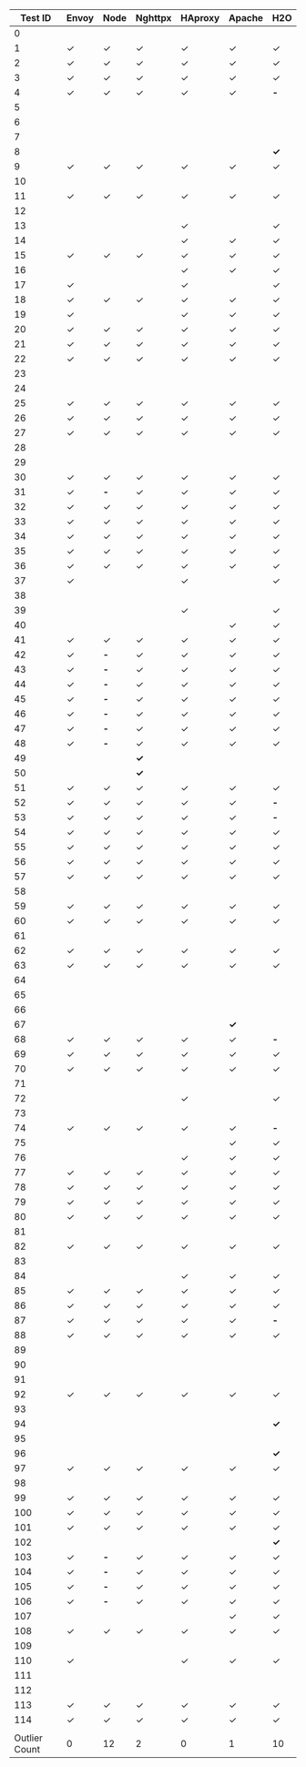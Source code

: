 | Test ID       | Envoy | Node  | Nghttpx | HAproxy | Apache | H2O   |
| ------------- | ----- | ----- | ------- | ------- | ------ | ----- |
| 0             |       |       |         |         |        |       |
| 1             | ✓     | ✓     | ✓       | ✓       | ✓      | ✓     |
| 2             | ✓     | ✓     | ✓       | ✓       | ✓      | ✓     |
| 3             | ✓     | ✓     | ✓       | ✓       | ✓      | ✓     |
| 4             | ✓     | ✓     | ✓       | ✓       | ✓      | **-** |
| 5             |       |       |         |         |        |       |
| 6             |       |       |         |         |        |       |
| 7             |       |       |         |         |        |       |
| 8             |       |       |         |         |        | **✓** |
| 9             | ✓     | ✓     | ✓       | ✓       | ✓      | ✓     |
| 10            |       |       |         |         |        |       |
| 11            | ✓     | ✓     | ✓       | ✓       | ✓      | ✓     |
| 12            |       |       |         |         |        |       |
| 13            |       |       |         | ✓       |        | ✓     |
| 14            |       |       |         | ✓       | ✓      | ✓     |
| 15            | ✓     | ✓     | ✓       | ✓       | ✓      | ✓     |
| 16            |       |       |         | ✓       | ✓      | ✓     |
| 17            | ✓     |       |         | ✓       |        | ✓     |
| 18            | ✓     | ✓     | ✓       | ✓       | ✓      | ✓     |
| 19            | ✓     |       |         | ✓       | ✓      | ✓     |
| 20            | ✓     | ✓     | ✓       | ✓       | ✓      | ✓     |
| 21            | ✓     | ✓     | ✓       | ✓       | ✓      | ✓     |
| 22            | ✓     | ✓     | ✓       | ✓       | ✓      | ✓     |
| 23            |       |       |         |         |        |       |
| 24            |       |       |         |         |        |       |
| 25            | ✓     | ✓     | ✓       | ✓       | ✓      | ✓     |
| 26            | ✓     | ✓     | ✓       | ✓       | ✓      | ✓     |
| 27            | ✓     | ✓     | ✓       | ✓       | ✓      | ✓     |
| 28            |       |       |         |         |        |       |
| 29            |       |       |         |         |        |       |
| 30            | ✓     | ✓     | ✓       | ✓       | ✓      | ✓     |
| 31            | ✓     | **-** | ✓       | ✓       | ✓      | ✓     |
| 32            | ✓     | ✓     | ✓       | ✓       | ✓      | ✓     |
| 33            | ✓     | ✓     | ✓       | ✓       | ✓      | ✓     |
| 34            | ✓     | ✓     | ✓       | ✓       | ✓      | ✓     |
| 35            | ✓     | ✓     | ✓       | ✓       | ✓      | ✓     |
| 36            | ✓     | ✓     | ✓       | ✓       | ✓      | ✓     |
| 37            | ✓     |       |         | ✓       |        | ✓     |
| 38            |       |       |         |         |        |       |
| 39            |       |       |         | ✓       |        | ✓     |
| 40            |       |       |         |         | ✓      | ✓     |
| 41            | ✓     | ✓     | ✓       | ✓       | ✓      | ✓     |
| 42            | ✓     | **-** | ✓       | ✓       | ✓      | ✓     |
| 43            | ✓     | **-** | ✓       | ✓       | ✓      | ✓     |
| 44            | ✓     | **-** | ✓       | ✓       | ✓      | ✓     |
| 45            | ✓     | **-** | ✓       | ✓       | ✓      | ✓     |
| 46            | ✓     | **-** | ✓       | ✓       | ✓      | ✓     |
| 47            | ✓     | **-** | ✓       | ✓       | ✓      | ✓     |
| 48            | ✓     | **-** | ✓       | ✓       | ✓      | ✓     |
| 49            |       |       | **✓**   |         |        |       |
| 50            |       |       | **✓**   |         |        |       |
| 51            | ✓     | ✓     | ✓       | ✓       | ✓      | ✓     |
| 52            | ✓     | ✓     | ✓       | ✓       | ✓      | **-** |
| 53            | ✓     | ✓     | ✓       | ✓       | ✓      | **-** |
| 54            | ✓     | ✓     | ✓       | ✓       | ✓      | ✓     |
| 55            | ✓     | ✓     | ✓       | ✓       | ✓      | ✓     |
| 56            | ✓     | ✓     | ✓       | ✓       | ✓      | ✓     |
| 57            | ✓     | ✓     | ✓       | ✓       | ✓      | ✓     |
| 58            |       |       |         |         |        |       |
| 59            | ✓     | ✓     | ✓       | ✓       | ✓      | ✓     |
| 60            | ✓     | ✓     | ✓       | ✓       | ✓      | ✓     |
| 61            |       |       |         |         |        |       |
| 62            | ✓     | ✓     | ✓       | ✓       | ✓      | ✓     |
| 63            | ✓     | ✓     | ✓       | ✓       | ✓      | ✓     |
| 64            |       |       |         |         |        |       |
| 65            |       |       |         |         |        |       |
| 66            |       |       |         |         |        |       |
| 67            |       |       |         |         | **✓**  |       |
| 68            | ✓     | ✓     | ✓       | ✓       | ✓      | **-** |
| 69            | ✓     | ✓     | ✓       | ✓       | ✓      | ✓     |
| 70            | ✓     | ✓     | ✓       | ✓       | ✓      | ✓     |
| 71            |       |       |         |         |        |       |
| 72            |       |       |         | ✓       |        | ✓     |
| 73            |       |       |         |         |        |       |
| 74            | ✓     | ✓     | ✓       | ✓       | ✓      | **-** |
| 75            |       |       |         |         | ✓      | ✓     |
| 76            |       |       |         | ✓       | ✓      | ✓     |
| 77            | ✓     | ✓     | ✓       | ✓       | ✓      | ✓     |
| 78            | ✓     | ✓     | ✓       | ✓       | ✓      | ✓     |
| 79            | ✓     | ✓     | ✓       | ✓       | ✓      | ✓     |
| 80            | ✓     | ✓     | ✓       | ✓       | ✓      | ✓     |
| 81            |       |       |         |         |        |       |
| 82            | ✓     | ✓     | ✓       | ✓       | ✓      | ✓     |
| 83            |       |       |         |         |        |       |
| 84            |       |       |         | ✓       | ✓      | ✓     |
| 85            | ✓     | ✓     | ✓       | ✓       | ✓      | ✓     |
| 86            | ✓     | ✓     | ✓       | ✓       | ✓      | ✓     |
| 87            | ✓     | ✓     | ✓       | ✓       | ✓      | **-** |
| 88            | ✓     | ✓     | ✓       | ✓       | ✓      | ✓     |
| 89            |       |       |         |         |        |       |
| 90            |       |       |         |         |        |       |
| 91            |       |       |         |         |        |       |
| 92            | ✓     | ✓     | ✓       | ✓       | ✓      | ✓     |
| 93            |       |       |         |         |        |       |
| 94            |       |       |         |         |        | **✓** |
| 95            |       |       |         |         |        |       |
| 96            |       |       |         |         |        | **✓** |
| 97            | ✓     | ✓     | ✓       | ✓       | ✓      | ✓     |
| 98            |       |       |         |         |        |       |
| 99            | ✓     | ✓     | ✓       | ✓       | ✓      | ✓     |
| 100           | ✓     | ✓     | ✓       | ✓       | ✓      | ✓     |
| 101           | ✓     | ✓     | ✓       | ✓       | ✓      | ✓     |
| 102           |       |       |         |         |        | **✓** |
| 103           | ✓     | **-** | ✓       | ✓       | ✓      | ✓     |
| 104           | ✓     | **-** | ✓       | ✓       | ✓      | ✓     |
| 105           | ✓     | **-** | ✓       | ✓       | ✓      | ✓     |
| 106           | ✓     | **-** | ✓       | ✓       | ✓      | ✓     |
| 107           |       |       |         |         | ✓      | ✓     |
| 108           | ✓     | ✓     | ✓       | ✓       | ✓      | ✓     |
| 109           |       |       |         |         |        |       |
| 110           | ✓     |       |         | ✓       | ✓      | ✓     |
| 111           |       |       |         |         |        |       |
| 112           |       |       |         |         |        |       |
| 113           | ✓     | ✓     | ✓       | ✓       | ✓      | ✓     |
| 114           | ✓     | ✓     | ✓       | ✓       | ✓      | ✓     |
|               |       |       |         |         |        |       |
| Outlier Count | 0     | 12    | 2       | 0       | 1      | 10    |